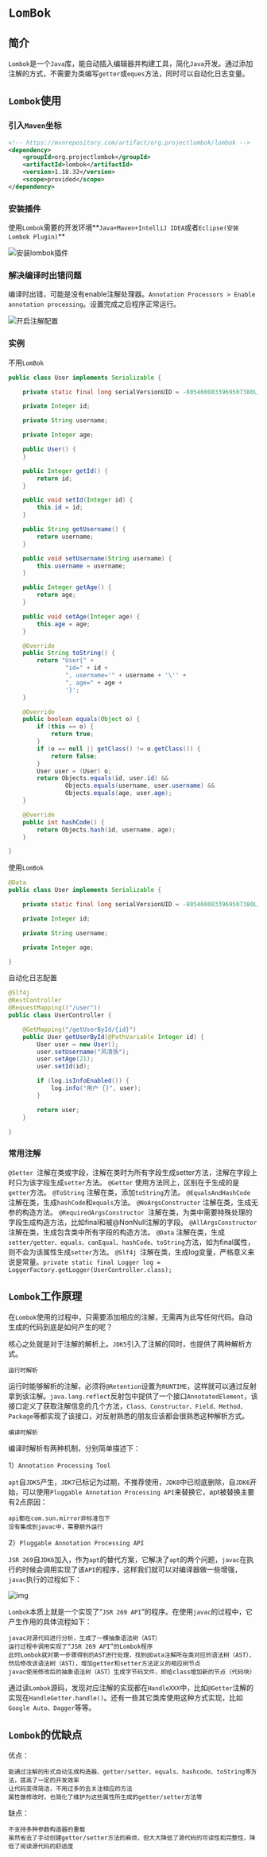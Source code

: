 # `LomBok`

## 简介

`Lombok`是一个`Java`库，能自动插入编辑器并构建工具，简化`Java`开发。通过添加注解的方式，不需要为类编写`getter`或`eques`方法，同时可以自动化日志变量。

## `Lombok`使用

### 引入`Maven`坐标

```xml
<!-- https://mvnrepository.com/artifact/org.projectlombok/lombok -->
<dependency>
    <groupId>org.projectlombok</groupId>
    <artifactId>lombok</artifactId>
    <version>1.18.32</version>
    <scope>provided</scope>
</dependency>
```

### 安装插件

使用`Lombok`需要的开发环境**`Java+Maven+IntelliJ IDEA`或者`Eclipse(安装Lombok Plugin)`**

![安装lombok插件](../images/format,png)

### 解决编译时出错问题

编译时出错，可能是没有enable注解处理器。`Annotation Processors > Enable annotation processing`。设置完成之后程序正常运行。

![开启注解配置](../images/formart,png)

### 实例

不用`LomBok`

```java
public class User implements Serializable {

    private static final long serialVersionUID = -8054600833969507380L;

    private Integer id;

    private String username;

    private Integer age;

    public User() {
    }

    public Integer getId() {
        return id;
    }

    public void setId(Integer id) {
        this.id = id;
    }

    public String getUsername() {
        return username;
    }

    public void setUsername(String username) {
        this.username = username;
    }

    public Integer getAge() {
        return age;
    }

    public void setAge(Integer age) {
        this.age = age;
    }

    @Override
    public String toString() {
        return "User{" +
                "id=" + id +
                ", username='" + username + '\'' +
                ", age=" + age +
                '}';
    }

    @Override
    public boolean equals(Object o) {
        if (this == o) {
            return true;
        }
        if (o == null || getClass() != o.getClass()) {
            return false;
        }
        User user = (User) o;
        return Objects.equals(id, user.id) &&
                Objects.equals(username, user.username) &&
                Objects.equals(age, user.age);
    }

    @Override
    public int hashCode() {
        return Objects.hash(id, username, age);
    }

}
```

使用`LomBok`

```java
@Data
public class User implements Serializable {

    private static final long serialVersionUID = -8054600833969507380L;

    private Integer id;

    private String username;

    private Integer age;

}
```

自动化日志配置

```java
@Slf4j
@RestController
@RequestMapping(("/user"))
public class UserController {

    @GetMapping("/getUserById/{id}")
    public User getUserById(@PathVariable Integer id) {
        User user = new User();
        user.setUsername("风清扬");
        user.setAge(21);
        user.setId(id);

        if (log.isInfoEnabled()) {
            log.info("用户 {}", user);
        }

        return user;
    }

}
```

### 常用注解

`@Setter `注解在类或字段，注解在类时为所有字段生成setter方法，注解在字段上时只为该字段生成`setter`方法。
`@Getter` 使用方法同上，区别在于生成的是`getter`方法。
`@ToString` 注解在类，添加`toString`方法。
`@EqualsAndHashCode `注解在类，生成`hashCode`和`equals`方法。
`@NoArgsConstructor` 注解在类，生成无参的构造方法。
`@RequiredArgsConstructor `注解在类，为类中需要特殊处理的字段生成构造方法，比如final和被@NonNull注解的字段。
`@AllArgsConstructor `注解在类，生成包含类中所有字段的构造方法。
`@Data` 注解在类，生成`setter/getter、equals、canEqual、hashCode、toString`方法，如为final属性，则不会为该属性生成`setter`方法。
`@Slf4j `注解在类，生成log变量，严格意义来说是常量。`private static final Logger log = LoggerFactory.getLogger(UserController.class);`

## `Lombok`工作原理

在`Lombok`使用的过程中，只需要添加相应的注解，无需再为此写任何代码。自动生成的代码到底是如何产生的呢？

核心之处就是对于注解的解析上。`JDK5`引入了注解的同时，也提供了两种解析方式。

    运行时解析

运行时能够解析的注解，必须将`@Retention`设置为`RUNTIME`，这样就可以通过反射拿到该注解。`java.lang.reflect`反射包中提供了一个接口`AnnotatedElement`，该接口定义了获取注解信息的几个方法，`Class、Constructor、Field、Method、Package`等都实现了该接口，对反射熟悉的朋友应该都会很熟悉这种解析方式。

    编译时解析

编译时解析有两种机制，分别简单描述下：

1）`Annotation Processing Tool`

`apt`自`JDK5`产生，`JDK7`已标记为过期，不推荐使用，`JDK8`中已彻底删除，自`JDK6`开始，可以使用`Pluggable Annotation Processing API`来替换它，apt被替换主要有2点原因：

    api都在com.sun.mirror非标准包下
    没有集成到javac中，需要额外运行

2）`Pluggable Annotation Processing API`

`JSR 269`自`JDK6`加入，作为`apt`的替代方案，它解决了`apt`的两个问题，`javac`在执行的时候会调用实现了该`API`的程序，这样我们就可以对编译器做一些增强，`javac`执行的过程如下：

![img](../images/formats,png)

`Lombok`本质上就是一个实现了“`JSR 269 API`”的程序。在使用`javac`的过程中，它产生作用的具体流程如下：

    javac对源代码进行分析，生成了一棵抽象语法树（AST）
    运行过程中调用实现了“JSR 269 API”的Lombok程序
    此时Lombok就对第一步骤得到的AST进行处理，找到@Data注解所在类对应的语法树（AST），然后修改该语法树（AST），增加getter和setter方法定义的相应树节点
    javac使用修改后的抽象语法树（AST）生成字节码文件，即给class增加新的节点（代码块）

通过读`Lombok`源码，发现对应注解的实现都在`HandleXXX`中，比如`@Getter`注解的实现在`HandleGetter.handle()`。还有一些其它类库使用这种方式实现，比如`Google Auto、Dagger`等等。

## `Lombok`的优缺点

优点：

    能通过注解的形式自动生成构造器、getter/setter、equals、hashcode、toString等方法，提高了一定的开发效率
    让代码变得简洁，不用过多的去关注相应的方法
    属性做修改时，也简化了维护为这些属性所生成的getter/setter方法等

缺点：

    不支持多种参数构造器的重载
    虽然省去了手动创建getter/setter方法的麻烦，但大大降低了源代码的可读性和完整性，降低了阅读源代码的舒适度